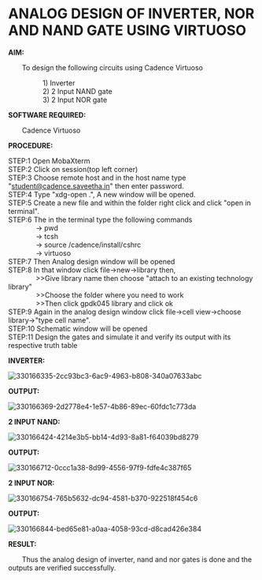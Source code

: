 #  ANALOG DESIGN OF INVERTER, NOR AND NAND GATE USING VIRTUOSO

**AIM:**<br>

&emsp;&emsp;To design the following circuits using Cadence Virtuoso<br>

&emsp;&emsp;&emsp;&emsp;&emsp;1) Inverter<br>
&emsp;&emsp;&emsp;&emsp;&emsp;2) 2 Input NAND gate<br>
&emsp;&emsp;&emsp;&emsp;&emsp;3) 2 Input NOR gate<br>

**SOFTWARE REQUIRED:**<br>

&emsp;&emsp;Cadence Virtuoso<br>
  
**PROCEDURE:**<br>

STEP:1 Open MobaXterm<br>
STEP:2 Click on session(top left corner)<br>
STEP:3 Choose remote host and in the host name type "student@cadence.saveetha.in" then enter password.<br>
STEP:4 Type "xdg-open .", A new window will be opened.<br>
STEP:5 Create a new file and within the folder right click and click "open in terminal".<br>
STEP:6 The in the terminal type the following commands<br>
&emsp;&emsp;&emsp;&emsp;-> pwd<br>
&emsp;&emsp;&emsp;&emsp;-> tcsh<br>
&emsp;&emsp;&emsp;&emsp;-> source /cadence/install/cshrc<br>
&emsp;&emsp;&emsp;&emsp;-> virtuoso<br>
STEP:7 Then Analog design window will be opened<br>
STEP:8 In that window click file->new->library then,<br>
&emsp;&emsp;&emsp;&emsp;>>Give library name then choose "attach to an existing technology library"<br>
&emsp;&emsp;&emsp;&emsp;>>Choose the folder where you need to work<br>
&emsp;&emsp;&emsp;&emsp;>>Then click gpdk045 library and click ok<br>
STEP:9 Again in the analog design window click file->cell view->choose library->"type cell name".<br>
STEP:10 Schematic window will be opened<br>
STEP:11 Design the gates and simulate it and verify its output with its respective truth table<br>

**INVERTER:**

![330166335-2cc93bc3-6ac9-4963-b808-340a07633abc](https://github.com/gladsinpaul/VLSI-LAB-EXP-6/assets/117917349/949365bf-85f5-4a8a-883a-bda942c546b3)

**OUTPUT:**

![330166369-2d2778e4-1e57-4b86-89ec-60fdc1c773da](https://github.com/gladsinpaul/VLSI-LAB-EXP-6/assets/117917349/129fa54e-c9de-430b-b150-9653d1d7d33e)

**2 INPUT NAND:**

![330166424-4214e3b5-bb14-4d93-8a81-f64039bd8279](https://github.com/gladsinpaul/VLSI-LAB-EXP-6/assets/117917349/1d1ebce9-07d6-4c4b-a6c1-525a1cc2c936)

**OUTPUT:**

![330166712-0ccc1a38-8d99-4556-97f9-fdfe4c387f65](https://github.com/gladsinpaul/VLSI-LAB-EXP-6/assets/117917349/a6a22281-305b-4ed3-9a8d-93515af4193a)

**2 INPUT NOR:**

![330166754-765b5632-dc94-4581-b370-922518f454c6](https://github.com/gladsinpaul/VLSI-LAB-EXP-6/assets/117917349/23964fa5-c410-4576-ad93-78d15dc276da)

**OUTPUT:**

![330166844-bed65e81-a0aa-4058-93cd-d8cad426e384](https://github.com/gladsinpaul/VLSI-LAB-EXP-6/assets/117917349/4ab10729-18b5-40e0-b246-34016469feda)

**RESULT:**<br>

&emsp;&emsp;Thus the analog design of inverter, nand and nor gates is done and the outputs are verified successfully.



